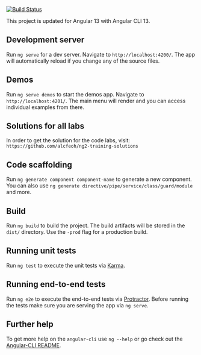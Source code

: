 [![Build Status](https://travis-ci.org/alcfeoh/ng2-training.png)](https://travis-ci.org/alcfeoh/ng2-training)

This project is updated for Angular 13 with Angular CLI 13.

## Development server
Run `ng serve` for a dev server. Navigate to `http://localhost:4200/`. The app will automatically reload if you change any of the source files.

## Demos
Run `ng serve demos` to start the demos app. Navigate to `http://localhost:4201/`. The main menu will render and you can access individual examples from there.

## Solutions for all labs

In order to get the solution for the code labs, visit: `https://github.com/alcfeoh/ng2-training-solutions`  

## Code scaffolding

Run `ng generate component component-name` to generate a new component. You can also use `ng generate directive/pipe/service/class/guard/module` and more.

## Build

Run `ng build` to build the project. The build artifacts will be stored in the `dist/` directory. Use the `-prod` flag for a production build.

## Running unit tests

Run `ng test` to execute the unit tests via [Karma](https://karma-runner.github.io).

## Running end-to-end tests

Run `ng e2e` to execute the end-to-end tests via [Protractor](http://www.protractortest.org/). 
Before running the tests make sure you are serving the app via `ng serve`.

## Further help

To get more help on the `angular-cli` use `ng --help` or go check out the [Angular-CLI README](https://github.com/angular/angular-cli/blob/master/README.md).
